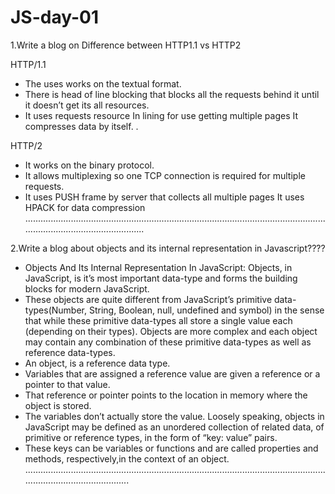 # JS-day-01

1.Write a blog on Difference between HTTP1.1 vs HTTP2

HTTP/1.1

* The uses works on the textual format. 
* There is head of line blocking that blocks all the requests behind it until it doesn’t get its all resources.
* It uses requests resource In lining for use getting multiple pages It compresses data by itself. .

HTTP/2

* It works on the binary protocol.
* It allows multiplexing so one TCP connection is required for multiple requests. 
* It uses PUSH frame by server that collects all multiple pages It uses HPACK for data compression
......................................................................................................................................................................

2.Write a blog about objects and its internal representation in Javascript????

* Objects And Its Internal Representation In JavaScript: Objects, in JavaScript, is it’s most important data-type and forms the building blocks for modern JavaScript.
* These objects are quite different from JavaScript’s primitive data-types(Number, String, Boolean, null, undefined and symbol) in the sense
that while these primitive data-types all store a single value each (depending on their types). Objects are more complex and 
each object may contain any combination of these primitive data-types as well as reference data-types. 
* An object, is a reference data type.
* Variables that are assigned a reference value are given a reference or a pointer to that value.
* That reference or pointer points to the location in memory where the object is stored. 
* The variables don’t actually store the value. Loosely speaking, objects in JavaScript may be defined as an unordered collection of related data,
of primitive or reference types, in the form of “key: value” pairs. 
* These keys can be variables or functions and are called properties and methods, respectively,in the context of an object.
................................................................................................................................................................


